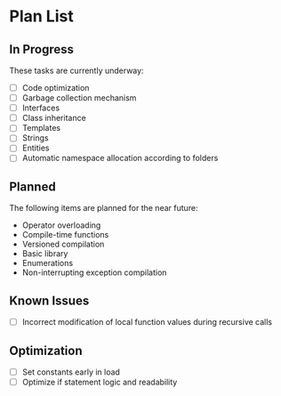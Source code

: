 # Plan List

## In Progress
These tasks are currently underway:
* [ ] Code optimization
* [ ] Garbage collection mechanism
* [ ] Interfaces
* [ ] Class inheritance
* [ ] Templates
* [ ] Strings
* [ ] Entities
* [ ] Automatic namespace allocation according to folders

## Planned
The following items are planned for the near future:
* Operator overloading
* Compile-time functions
* Versioned compilation
* Basic library
* Enumerations
* Non-interrupting exception compilation

## Known Issues
* [ ] Incorrect modification of local function values during recursive calls

## Optimization
* [ ] Set constants early in load
* [ ] Optimize if statement logic and readability
